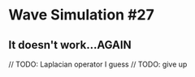 # Wave Simulation #27

## It doesn't work...AGAIN
// TODO: Laplacian operator I guess
// TODO: give up